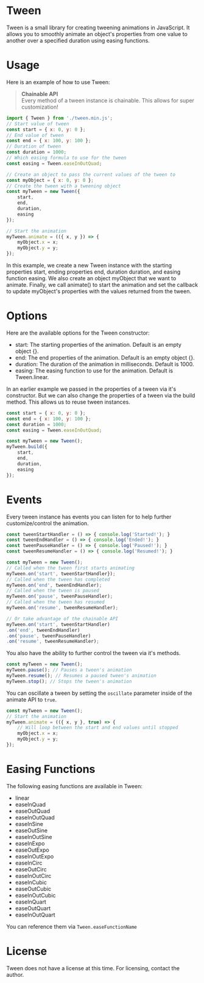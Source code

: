 # Tween
Tween is a small library for creating tweening animations in JavaScript. It allows you to smoothly animate an object's properties from one value to another over a specified duration using easing functions.

# Usage
Here is an example of how to use Tween:

> **Chainable API**  
> Every method of a tween instance is chainable. This allows for super customization!

```js
import { Tween } from './tween.min.js';
// Start value of tween
const start = { x: 0, y: 0 };
// End value of tween
const end = { x: 100, y: 100 };
// Duration of tween
const duration = 1000;
// Which easing formula to use for the tween
const easing = Tween.easeInOutQuad;

// Create an object to pass the current values of the tween to
const myObject = { x: 0, y: 0 };
// Create the tween with a tweening object
const myTween = new Tween({
    start,
    end,
    duration,
    easing
});

// Start the animation
myTween.animate = (({ x, y }) => {
    myObject.x = x;
    myObject.y = y;
});
```

In this example, we create a new Tween instance with the starting properties start, ending properties end, duration duration, and easing function easing. We also create an object myObject that we want to animate. Finally, we call animate() to start the animation and set the callback to update myObject's properties with the values returned from the tween.

# Options
Here are the available options for the Tween constructor:

- start: The starting properties of the animation. Default is an empty object {}.  
- end: The end properties of the animation. Default is an empty object {}.  
- duration: The duration of the animation in milliseconds. Default is 1000.  
- easing: The easing function to use for the animation. Default is Tween.linear.  

In an earlier example we passed in the properties of a tween via it's constructor. But we can also change the properties of a tween via the build method. This allows us to reuse tween instances.
```js
const start = { x: 0, y: 0 };
const end = { x: 100, y: 100 };
const duration = 1000;
const easing = Tween.easeInOutQuad;

const myTween = new Tween();
myTween.build({
    start,
    end,
    duration,
    easing
});
```

# Events
Every tween instance has events you can listen for to help further customize/control the animation.

```js
const tweenStartHandler = () => { console.log('Started!'); }
const tweenEndHandler = () => { console.log('Ended!'); }
const tweenPauseHandler = () => { console.log('Paused!'); }
const tweenResumeHandler = () => { console.log('Resumed!'); }

const myTween = new Tween();
// Called when the tween first starts animating
myTween.on('start', tweenStartHandler});
// Called when the tween has completed
myTween.on('end', tweenEndHandler);
// Called when the tween is paused
myTween.on('pause', tweenPauseHandler);
// Called when the tween has resumed
myTween.on('resume', tweenResumeHandler);

// Or take advantage of the chainable API
myTween.on('start', tweenStartHandler)
.on('end', tweenEndHandler)
.on('pause', tweenPauseHandler)
.on('resume', tweenResumeHandler);
```

You also have the ability to further control the tween via it's methods.
```js
const myTween = new Tween();
myTween.pause(); // Pauses a tween's animation
myTween.resume(); // Resumes a paused tween's animation
myTween.stop(); // Stops the tween's animation
```

You can oscillate a tween by setting the `oscillate` parameter inside of the animate API to `true`.
```js
const myTween = new Tween();
// Start the animation
myTween.animate = (({ x, y }, true) => {
    // Will loop between the start and end values until stopped
    myObject.x = x;
    myObject.y = y;
});
```

# Easing Functions
The following easing functions are available in Tween:

- linear  
- easeInQuad  
- easeOutQuad  
- easeInOutQuad  
- easeInSine  
- easeOutSine  
- easeInOutSine  
- easeInExpo  
- easeOutExpo  
- easeInOutExpo  
- easeInCirc  
- easeOutCirc  
- easeInOutCirc  
- easeInCubic  
- easeOutCubic  
- easeInOutCubic  
- easeInQuart  
- easeOutQuart  
- easeInOutQuart  

You can reference them via `Tween.easeFunctionName`
# License
Tween does not have a license at this time. For licensing, contact the author.